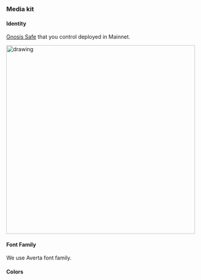 ### Media kit
#### Identity

[Gnosis Safe](https://gnosis-safe.io/) that you control deployed in Mainnet.

<img src="/assets/GA_SafeApp_2.png" alt="drawing" width="500"/>

#### Font Family

We use Averta font family.

#### Colors